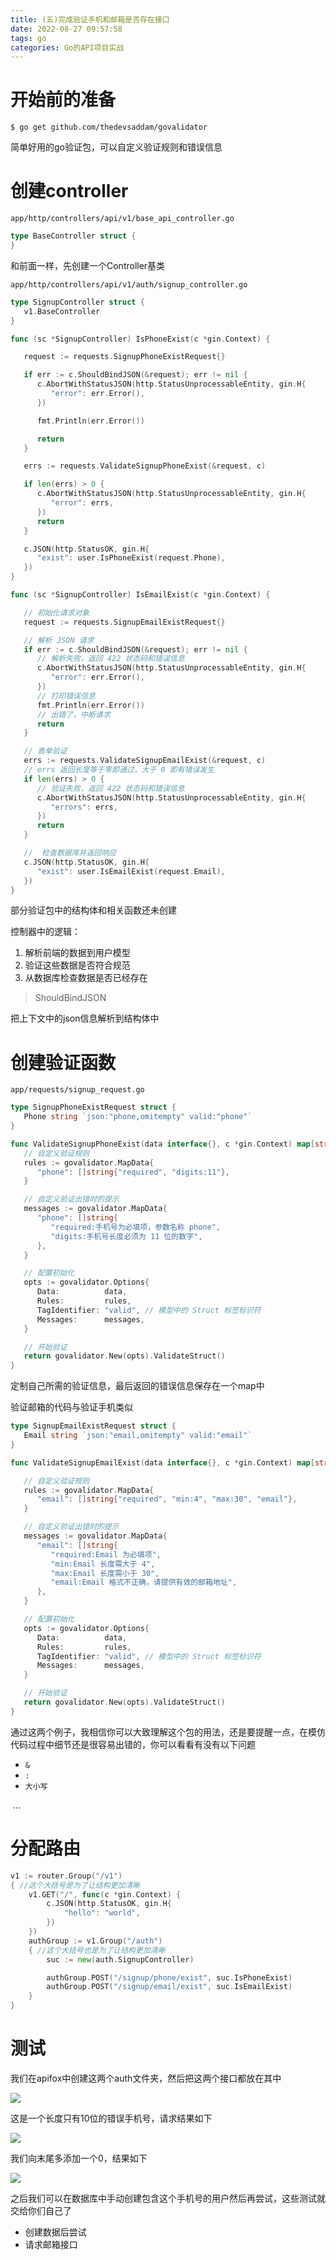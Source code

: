 ```yaml
---
title: (五)完成验证手机和邮箱是否存在接口
date: 2022-08-27 09:57:58
tags: go
categories: Go的API项目实战
---
```


# 开始前的准备

```shell
$ go get github.com/thedevsaddam/govalidator
```

简单好用的go验证包，可以自定义验证规则和错误信息

# 创建controller

`app/http/controllers/api/v1/base_api_controller.go`

```go
type BaseController struct {
}
```

和前面一样，先创建一个Controller基类

`app/http/controllers/api/v1/auth/signup_controller.go`

```go
type SignupController struct {
   v1.BaseController
}

func (sc *SignupController) IsPhoneExist(c *gin.Context) {

   request := requests.SignupPhoneExistRequest{}

   if err := c.ShouldBindJSON(&request); err != nil {
      c.AbortWithStatusJSON(http.StatusUnprocessableEntity, gin.H{
         "error": err.Error(),
      })

      fmt.Println(err.Error())

      return
   }

   errs := requests.ValidateSignupPhoneExist(&request, c)

   if len(errs) > 0 {
      c.AbortWithStatusJSON(http.StatusUnprocessableEntity, gin.H{
         "error": errs,
      })
      return
   }

   c.JSON(http.StatusOK, gin.H{
      "exist": user.IsPhoneExist(request.Phone),
   })
}

func (sc *SignupController) IsEmailExist(c *gin.Context) {

   // 初始化请求对象
   request := requests.SignupEmailExistRequest{}

   // 解析 JSON 请求
   if err := c.ShouldBindJSON(&request); err != nil {
      // 解析失败，返回 422 状态码和错误信息
      c.AbortWithStatusJSON(http.StatusUnprocessableEntity, gin.H{
         "error": err.Error(),
      })
      // 打印错误信息
      fmt.Println(err.Error())
      // 出错了，中断请求
      return
   }

   // 表单验证
   errs := requests.ValidateSignupEmailExist(&request, c)
   // errs 返回长度等于零即通过，大于 0 即有错误发生
   if len(errs) > 0 {
      // 验证失败，返回 422 状态码和错误信息
      c.AbortWithStatusJSON(http.StatusUnprocessableEntity, gin.H{
         "errors": errs,
      })
      return
   }

   //  检查数据库并返回响应
   c.JSON(http.StatusOK, gin.H{
      "exist": user.IsEmailExist(request.Email),
   })
}
```

部分验证包中的结构体和相关函数还未创建

控制器中的逻辑：

1. 解析前端的数据到用户模型
2. 验证这些数据是否符合规范
3. 从数据库检查数据是否已经存在

> ShouldBindJSON

把上下文中的json信息解析到结构体中

# 创建验证函数

`app/requests/signup_request.go`

```go
type SignupPhoneExistRequest struct {
   Phone string `json:"phone,omitempty" valid:"phone"`
}

func ValidateSignupPhoneExist(data interface{}, c *gin.Context) map[string][]string {
   // 自定义验证规则
   rules := govalidator.MapData{
      "phone": []string{"required", "digits:11"},
   }

   // 自定义验证出错时的提示
   messages := govalidator.MapData{
      "phone": []string{
         "required:手机号为必填项，参数名称 phone",
         "digits:手机号长度必须为 11 位的数字",
      },
   }

   // 配置初始化
   opts := govalidator.Options{
      Data:          data,
      Rules:         rules,
      TagIdentifier: "valid", // 模型中的 Struct 标签标识符
      Messages:      messages,
   }

   // 开始验证
   return govalidator.New(opts).ValidateStruct()
}
```

定制自己所需的验证信息，最后返回的错误信息保存在一个map中

验证邮箱的代码与验证手机类似

```go
type SignupEmailExistRequest struct {
   Email string `json:"email,omitempty" valid:"email"`
}

func ValidateSignupEmailExist(data interface{}, c *gin.Context) map[string][]string {

   // 自定义验证规则
   rules := govalidator.MapData{
      "email": []string{"required", "min:4", "max:30", "email"},
   }

   // 自定义验证出错时的提示
   messages := govalidator.MapData{
      "email": []string{
         "required:Email 为必填项",
         "min:Email 长度需大于 4",
         "max:Email 长度需小于 30",
         "email:Email 格式不正确，请提供有效的邮箱地址",
      },
   }

   // 配置初始化
   opts := govalidator.Options{
      Data:          data,
      Rules:         rules,
      TagIdentifier: "valid", // 模型中的 Struct 标签标识符
      Messages:      messages,
   }

   // 开始验证
   return govalidator.New(opts).ValidateStruct()
}
```

通过这两个例子，我相信你可以大致理解这个包的用法，还是要提醒一点，在模仿代码过程中细节还是很容易出错的，你可以看看有没有以下问题

- `&`
- `:`
- `大小写`

​	...

# 分配路由

```go
v1 := router.Group("/v1")
{ //这个大括号是为了让结构更加清晰
    v1.GET("/", func(c *gin.Context) {
        c.JSON(http.StatusOK, gin.H{
            "hello": "world",
        })
    })
    authGroup := v1.Group("/auth")
    { //这个大括号也是为了让结构更加清晰
        suc := new(auth.SignupController)

        authGroup.POST("/signup/phone/exist", suc.IsPhoneExist)
        authGroup.POST("/signup/email/exist", suc.IsEmailExist)
    }
}
```

# 测试

我们在apifox中创建这两个auth文件夹，然后把这两个接口都放在其中

![](https://skynesserblog.oss-cn-hangzhou.aliyuncs.com/image-20220827093243047.png)

这是一个长度只有10位的错误手机号，请求结果如下

![](https://skynesserblog.oss-cn-hangzhou.aliyuncs.com/image-20220827093623168.png)

我们向末尾多添加一个0，结果如下

![](https://skynesserblog.oss-cn-hangzhou.aliyuncs.com/image-20220827093723445.png)

之后我们可以在数据库中手动创建包含这个手机号的用户然后再尝试，这些测试就交给你们自己了

- 创建数据后尝试
- 请求邮箱接口

